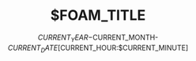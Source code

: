 ---
title: $FOAM_TITLE
date: $CURRENT_YEAR-$CURRENT_MONTH-$CURRENT_DATE [$CURRENT_HOUR:$CURRENT_MINUTE]
tags:

foam_template:
  filepath: _drafts/
  name: new draft
  description: create a draft
---